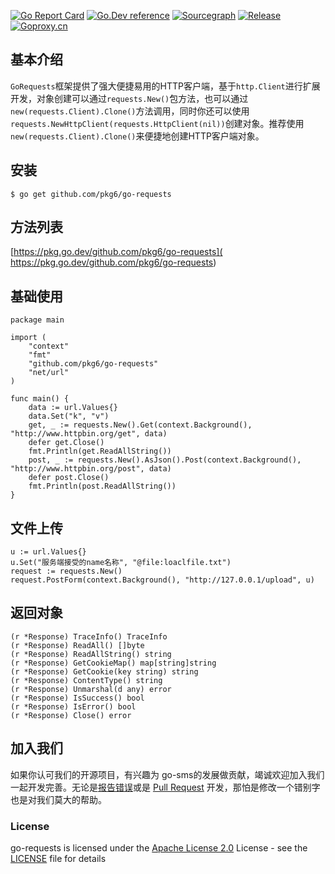 [![Go Report Card](https://goreportcard.com/badge/github.com/pkg6/go-requests)](https://goreportcard.com/report/github.com/pkg6/go-requests)
[![Go.Dev reference](https://img.shields.io/badge/go.dev-reference-blue?logo=go&logoColor=white)](https://pkg.go.dev/github.com/pkg6/go-requests?tab=doc)
[![Sourcegraph](https://sourcegraph.com/github.com/pkg6/go-requests/-/badge.svg)](https://sourcegraph.com/github.com/pkg6/go-requests?badge)
[![Release](https://img.shields.io/github/release/pkg6/go-requests.svg?style=flat-square)](https://github.com/pkg6/go-requests/releases)
[![Goproxy.cn](https://goproxy.cn/stats/github.com/pkg6/go-requests/badges/download-count.svg)](https://goproxy.cn)

## 基本介绍

`GoRequests`框架提供了强大便捷易用的HTTP客户端，基于`http.Client`进行扩展开发，对象创建可以通过`requests.New()`包方法，也可以通过`new(requests.Client).Clone()`方法调用，同时你还可以使用`requests.NewHttpClient(requests.HttpClient(nil))`创建对象。推荐使用`new(requests.Client).Clone()`来便捷地创建HTTP客户端对象。

## 安装

~~~
$ go get github.com/pkg6/go-requests
~~~

## 方法列表

 [https://pkg.go.dev/github.com/pkg6/go-requests]( https://pkg.go.dev/github.com/pkg6/go-requests)

## 基础使用

~~~
package main

import (
	"context"
	"fmt"
	"github.com/pkg6/go-requests"
	"net/url"
)

func main() {
	data := url.Values{}
	data.Set("k", "v")
	get, _ := requests.New().Get(context.Background(), "http://www.httpbin.org/get", data)
	defer get.Close()
	fmt.Println(get.ReadAllString())
	post, _ := requests.New().AsJson().Post(context.Background(), "http://www.httpbin.org/post", data)
	defer post.Close()
	fmt.Println(post.ReadAllString())
}

~~~

## 文件上传

~~~
u := url.Values{}
u.Set("服务端接受的name名称", "@file:loaclfile.txt")
request := requests.New()
request.PostForm(context.Background(), "http://127.0.0.1/upload", u)
~~~

## 返回对象

~~~
(r *Response) TraceInfo() TraceInfo
(r *Response) ReadAll() []byte
(r *Response) ReadAllString() string
(r *Response) GetCookieMap() map[string]string
(r *Response) GetCookie(key string) string
(r *Response) ContentType() string
(r *Response) Unmarshal(d any) error 
(r *Response) IsSuccess() bool
(r *Response) IsError() bool
(r *Response) Close() error 
~~~

## 加入我们

如果你认可我们的开源项目，有兴趣为 go-sms的发展做贡献，竭诚欢迎加入我们一起开发完善。无论是[报告错误](https://github.com/pkg6/go-requests/issues)或是 [Pull Request](https://github.com/pkg6/go-requests/pulls) 开发，那怕是修改一个错别字也是对我们莫大的帮助。

### License

go-requests is licensed under the [Apache License 2.0](https://www.apache.org/licenses/LICENSE-2.0) License - see the [LICENSE](https://github.com/pkg6/go-requests/blob/main/LICENSE) file for details
